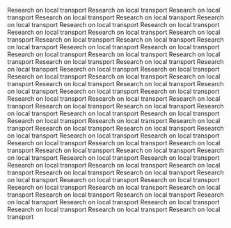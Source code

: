 Research on local transport Research on local transport Research on local
transport Research on local transport Research on local transport Research on
local transport Research on local transport Research on local transport Research
on local transport Research on local transport Research on local transport
Research on local transport Research on local transport Research on local
transport Research on local transport Research on local transport Research on
local transport Research on local transport Research on local transport Research
on local transport Research on local transport Research on local transport
Research on local transport Research on local transport Research on local
transport Research on local transport Research on local transport Research on
local transport Research on local transport Research on local transport Research
on local transport Research on local transport Research on local transport
Research on local transport Research on local transport Research on local
transport Research on local transport Research on local transport Research on
local transport Research on local transport Research on local transport Research
on local transport Research on local transport Research on local transport
Research on local transport Research on local transport Research on local
transport Research on local transport Research on local transport Research on
local transport Research on local transport Research on local transport Research
on local transport Research on local transport Research on local transport
Research on local transport Research on local transport Research on local
transport Research on local transport Research on local transport Research on
local transport Research on local transport Research on local transport Research
on local transport Research on local transport Research on local transport
Research on local transport Research on local transport Research on local
transport Research on local transport Research on local transport Research on
local transport Research on local transport Research on local transport Research
on local transport